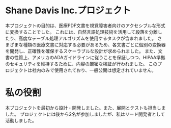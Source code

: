 # Shane Davis Inc.プロジェクト

本プロジェクトの目的は、医療PDF文書を視覚障害者向けのアクセシブルな形式に変換することでした。
これには、自然言語処理技術を活用して段落を分離したり、高度なテーブル処理アルゴリズムを使用するタスクが含まれました。
さまざまな種類の医療文書に対応する必要があるため、各文書ごとに個別の変換器を開発し、正確性を確保するスケーラブルな設計が求められました。
また、文書の性質上、アメリカのADAガイドラインに従うことを保証しつつ、HIPAA準拠のセキュリティを維持するために、内容の厳密な検証が行われました。
このプロジェクトは社内のみで使用されており、一般公開は想定されていません。

# 私の役割
本プロジェクトを最初から設計・開発しました。また、展開とテストも担当しました。
プロジェクトには後から2名が参加しましたが、私はリード開発者として活動しました。